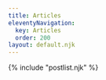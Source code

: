 ```yaml
---
title: Articles
eleventyNavigation:
  key: Articles
  order: 200
layout: default.njk  
---
```


{% include "postlist.njk" %}
